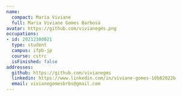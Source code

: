 ```yaml
---
name:
  compact: Maria Viviane
  full: Maria Viviane Gomes Barbosa
avatar: https://github.com/vivianegms.png
occupations:
- id: 20212380021
  type: student
  campus: ifpb-jp
  course: cstrc
  isFinished: false
addresses:
  github: https://github.com/vivianegms
  linkedin: https://www.linkedin.com/in/viviane-gomes-10b82022b
  email: vivianegomesbrbs@gmail.com
---
```

